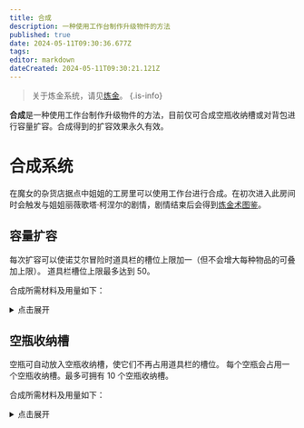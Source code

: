 ```yaml
---
title: 合成
description: 一种使用工作台制作升级物件的方法
published: true
date: 2024-05-11T09:30:36.677Z
tags: 
editor: markdown
dateCreated: 2024-05-11T09:30:21.121Z
---
```


> 关于炼金系统，请见[炼金](/zh/alchemy)。
{.is-info}

**合成**是一种使用工作台制作升级物件的方法，目前仅可合成空瓶收纳槽或对背包进行容量扩容。合成得到的扩容效果永久有效。

# 合成系统

在魔女的杂货店据点中姐姐的工房里可以使用工作台进行合成。在初次进入此房间时会触发与姐姐丽薇歌塔·柯涅尔的剧情，剧情结束后会得到[炼金术图鉴](zh/items/field-guide)。

## 容量扩容

每次扩容可以使诺艾尔冒险时道具栏的槽位上限加一（但不会增大每种物品的可叠加上限）。 道具栏槽位上限最多达到 50。

合成所需材料及用量如下：
<details>
  <summary>点击展开</summary>

<div class="table-container"> 

| 合成材料用量 ||||
| 现在的容量 | 魔族的皮肤 | 煤炭 | 黑暗精华  |
| --- | --- | --- | --- |
| 12 | 2 | 2 | 1 |
| 13 | 2 | 2 | 1 |
| 14 | 2 | 3 | 2 |
| 15 | 3 | 4 | 2 |
| 16 | 3 | 4 | 3 |
| 17 | 3 | 5 | 3 |
| 18 | 4 | 6 | 4 |
| 19 | 4 | 6 | 4 |
| 20 | 4 | 7 ✦✦ | 5 |
| 21 | 5 | 8 ✦✦ | 5 |
| 22 | 5 | 8 ✦✦ | 6 |
| 23 | 5 | 9 ✦✦ | 6 |
| 24 | 6 | 10 ✦✦ | 7 |
| 25 | 6 | 10 ✦✦ | 7 |
| 26 | 6 | 11 ✦✦ | 8 ✦✦ |
| 27 | 7 | 12 ✦✦ | 8 ✦✦ |
| 28 | 7 | 12 ✦✦✦ | 9 ✦✦ |
| 29 | 7 | 13 ✦✦✦ | 9 ✦✦ |
| 30 | 8 | 14 ✦✦✦ | 10 ✦✦ |
| 31 | 8 | 14 ✦✦✦ | 10 ✦✦ |
| 32 | 8 | 15 ✦✦✦ | 11 ✦✦ |
| 33 | 9 | 16 ✦✦✦ | 11 ✦✦ |
| 34 | 9 | 16 ✦✦✦ | 12 ✦✦ |
| 35 | 9 | 17 ✦✦✦ | 12 ✦✦ |
| 36 | 10 | 18 ✦✦✦✦ | 13 ✦✦ |
| 37 | 10 | 18 ✦✦✦✦ | 13 ✦✦ |
| 38 | 10 | 19 ✦✦✦✦ | 14 ✦✦ |
| 39 | 11 | 20 ✦✦✦✦ | 14 ✦✦✦ |
| 40 | 11 | 20 ✦✦✦✦ | 15 ✦✦✦ |
| 41 | 11 | 21 ✦✦✦✦ | 15 ✦✦✦ |
| 42 | 12 | 22 ✦✦✦✦ | 16 ✦✦✦ |
| 43 | 12 | 22 ✦✦✦✦ | 16 ✦✦✦ |
| 44 | 12 | 22 ✦✦✦✦✦ | 17 ✦✦✦ |
| 45 | 12 | 22 ✦✦✦✦✦ | 17 ✦✦✦ |
| 46 | 12 | 22 ✦✦✦✦✦ | 18 ✦✦✦ |
| 47 | 12 | 22 ✦✦✦✦✦ | 18 ✦✦✦ |
| 48 | 12 | 22 ✦✦✦✦✦ | 19 ✦✦✦ |
| 49 | 12 | 22 ✦✦✦✦✦ | 19 ✦✦✦ |
| **合计用量** | 291 | 516 | 380 |

  
</div> 

</details>

## 空瓶收纳槽
空瓶可自动放入空瓶收纳槽，使它们不再占用道具栏的槽位。
每个空瓶会占用一个空瓶收纳槽。最多可拥有 10 个空瓶收纳槽。

合成所需材料及用量如下：
<details>
  <summary>点击展开</summary>

<div class="table-container"> 

| 合成材料用量 ||||
| 现在的个数 | 玻璃碎片 | 缓冲材料 | 紫水晶  |
| --- | --- | --- | --- |
| 0 | 3 | 14 | 0 |
| 1 | 3 | 16 | 0 |
| 2 | 4 | 18 | 2 |
| 3 | 4 | 20 | 4 |
| 4 | 5 | 22 ✦✦ | 6 |
| 5 | 5 | 24 ✦✦ | 8 |
| 6 | 6 | 26 ✦✦ | 10 |
| 7 | 6 | 28 ✦✦ | 12 |
| 8 | 7 | 30 ✦✦✦ | 14 |
| 9 | 7 | 32 ✦✦✦ | 16 |
| 合计用量 | 50 | 230 | 72 |
  
</div> 

</details>
